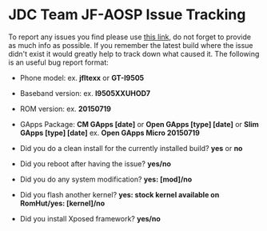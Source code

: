 # JDC Team JF-AOSP Issue Tracking
To report any issues you find please use [this link](https://github.com/AOSP-JF/issue_tracking_aosp/issues), do not forget to provide as much info as possible. If you remember the latest build where the issue didn't exist it would greatly help to track down what caused it. The following is an useful bug report format:

- Phone model: ex. **jfltexx** or **GT-I9505**
- Baseband version: ex. **I9505XXUHOD7**
- ROM version: ex. **20150719**
- GApps Package: **CM GApps [date]** or **Open GApps [type] [date]** or **Slim GApps [type] [date]** ex. **Open GApps Micro 20150719**

- Did you do a clean install for the currently installed build? **yes** or **no**
- Did you reboot after having the issue? **yes/no**
- Did you do any system modification? **yes: [mod]/no**
- Did you flash another kernel? **yes: stock kernel available on RomHut/yes: [kernel]/no**
- Did you install Xposed framework? **yes/no**
